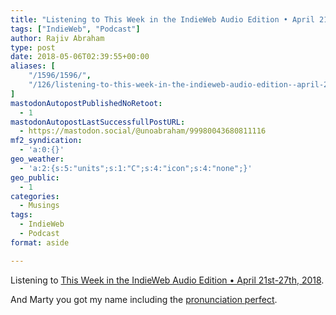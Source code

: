 ```yaml
---
title: "Listening to This Week in the IndieWeb Audio Edition • April 21st-27th, 2018"
tags: ["IndieWeb", "Podcast"]
author: Rajiv Abraham
type: post
date: 2018-05-06T02:39:55+00:00
aliases: [
    "/1596/1596/",
    "/126/listening-to-this-week-in-the-indieweb-audio-edition--april-21st-27th-2018/"
]
mastodonAutopostPublishedNoRetoot:
  - 1
mastodonAutopostLastSuccessfullPostURL:
  - https://mastodon.social/@unoabraham/99980043680811116
mf2_syndication:
  - 'a:0:{}'
geo_weather:
  - 'a:2:{s:5:"units";s:1:"C";s:4:"icon";s:4:"none";}'
geo_public:
  - 1
categories:
  - Musings
tags:
  - IndieWeb
  - Podcast
format: aside

---
```

Listening to <a href="https://martymcgui.re/2018/04/28/190950/" target="_blank" rel="noopener">This Week in the IndieWeb Audio Edition • April 21st-27th, 2018</a>.

And Marty you got my name including the <a href="https://martymcgui.re/2018/04/07/191218/" target="_blank" rel="noopener">pronunciation perfect</a>.